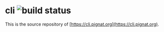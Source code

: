 # cli ![build status](https://build.absintheaudio.com/buildStatus/icon?job=github_cli_pignat_org)

This is the source repository of [https://cli.pignat.org](https://cli.pignat.org).
